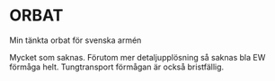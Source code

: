# ORBAT

Min tänkta orbat för svenska armén

Mycket som saknas. Förutom mer detaljupplösning så saknas bla EW förmåga helt. Tungtransport förmågan är också bristfällig.

